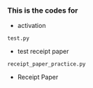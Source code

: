 ### This is the codes for

* activation
```
test.py
```

* test receipt paper
```
receipt_paper_practice.py
```
* Receipt Paper
```

```
